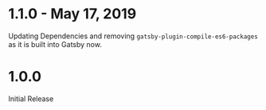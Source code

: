 # 1.1.0 - May 17, 2019

Updating Dependencies and removing `gatsby-plugin-compile-es6-packages` as it is built into Gatsby now.

# 1.0.0

Initial Release
